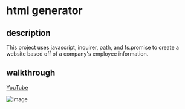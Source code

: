 # html generator

## description

This project uses javascript, inquirer, path, and fs.promise to create a website based off of a company's employee information.

## walkthrough

[YouTube](https://youtu.be/hLhO7YTSZVs)

![image](https://user-images.githubusercontent.com/107257012/186933285-5f2f5dad-86fc-4e8c-a770-44bf572115c9.png)
